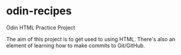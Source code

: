 # odin-recipes
Odin HTML Practice Project

The aim of this project is to get used to using HTML. There's also an element of learning how to make commits to Git/GitHub.